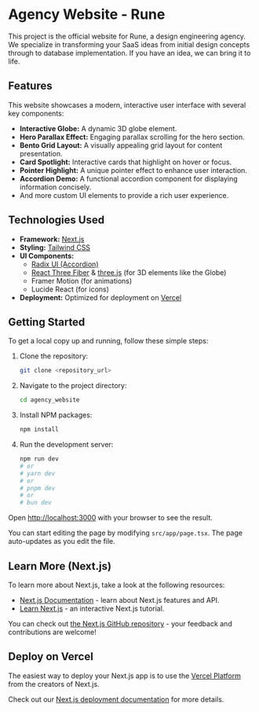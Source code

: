# Agency Website - Rune

This project is the official website for Rune, a design engineering agency. We specialize in transforming your SaaS ideas from initial design concepts through to database implementation. If you have an idea, we can bring it to life.

## Features

This website showcases a modern, interactive user interface with several key components:

*   **Interactive Globe:** A dynamic 3D globe element.
*   **Hero Parallax Effect:** Engaging parallax scrolling for the hero section.
*   **Bento Grid Layout:** A visually appealing grid layout for content presentation.
*   **Card Spotlight:** Interactive cards that highlight on hover or focus.
*   **Pointer Highlight:** A unique pointer effect to enhance user interaction.
*   **Accordion Demo:** A functional accordion component for displaying information concisely.
*   And more custom UI elements to provide a rich user experience.

## Technologies Used

*   **Framework:** [Next.js](https://nextjs.org/)
*   **Styling:** [Tailwind CSS](https://tailwindcss.com/)
*   **UI Components:**
    *   [Radix UI (Accordion)](https://www.radix-ui.com/)
    *   [React Three Fiber](https://docs.pmnd.rs/react-three-fiber) & [three.js](https://threejs.org/) (for 3D elements like the Globe)
    *   Framer Motion (for animations)
    *   Lucide React (for icons)
*   **Deployment:** Optimized for deployment on [Vercel](https://vercel.com/)

## Getting Started

To get a local copy up and running, follow these simple steps:

1.  Clone the repository:
    ```bash
    git clone <repository_url>
    ```
2.  Navigate to the project directory:
    ```bash
    cd agency_website
    ```
3.  Install NPM packages:
    ```bash
    npm install
    ```
4.  Run the development server:
    ```bash
    npm run dev
    # or
    # yarn dev
    # or
    # pnpm dev
    # or
    # bun dev
    ```

Open [http://localhost:3000](http://localhost:3000) with your browser to see the result.

You can start editing the page by modifying `src/app/page.tsx`. The page auto-updates as you edit the file.

## Learn More (Next.js)

To learn more about Next.js, take a look at the following resources:

*   [Next.js Documentation](https://nextjs.org/docs) - learn about Next.js features and API.
*   [Learn Next.js](https://nextjs.org/learn) - an interactive Next.js tutorial.

You can check out [the Next.js GitHub repository](https://github.com/vercel/next.js) - your feedback and contributions are welcome!

## Deploy on Vercel

The easiest way to deploy your Next.js app is to use the [Vercel Platform](https://vercel.com/new?utm_medium=default-template&filter=next.js&utm_source=create-next-app&utm_campaign=create-next-app-readme) from the creators of Next.js.

Check out our [Next.js deployment documentation](https://nextjs.org/docs/app/building-your-application/deploying) for more details.
